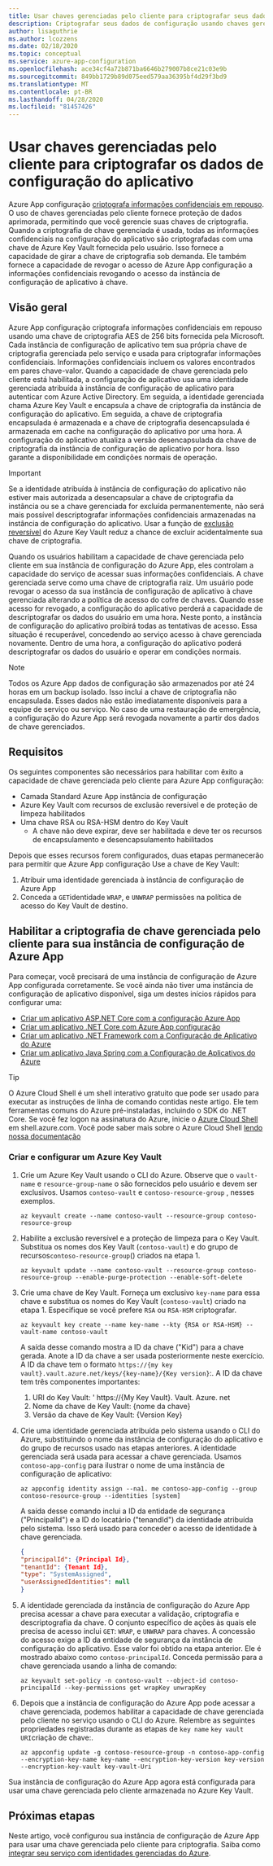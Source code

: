 ```yaml
---
title: Usar chaves gerenciadas pelo cliente para criptografar seus dados de configuração
description: Criptografar seus dados de configuração usando chaves gerenciadas pelo cliente
author: lisaguthrie
ms.author: lcozzens
ms.date: 02/18/2020
ms.topic: conceptual
ms.service: azure-app-configuration
ms.openlocfilehash: ace34cf4a72b871ba6646b279007b8ce21c03e9b
ms.sourcegitcommit: 849bb1729b89d075eed579aa36395bf4d29f3bd9
ms.translationtype: MT
ms.contentlocale: pt-BR
ms.lasthandoff: 04/28/2020
ms.locfileid: "81457426"
---
```

# <a name="use-customer-managed-keys-to-encrypt-your-app-configuration-data"></a>Usar chaves gerenciadas pelo cliente para criptografar os dados de configuração do aplicativo
Azure App configuração [criptografa informações confidenciais em repouso](../security/fundamentals/encryption-atrest.md). O uso de chaves gerenciadas pelo cliente fornece proteção de dados aprimorada, permitindo que você gerencie suas chaves de criptografia.  Quando a criptografia de chave gerenciada é usada, todas as informações confidenciais na configuração do aplicativo são criptografadas com uma chave de Azure Key Vault fornecida pelo usuário.  Isso fornece a capacidade de girar a chave de criptografia sob demanda.  Ele também fornece a capacidade de revogar o acesso de Azure App configuração a informações confidenciais revogando o acesso da instância de configuração de aplicativo à chave.

## <a name="overview"></a>Visão geral 
Azure App configuração criptografa informações confidenciais em repouso usando uma chave de criptografia AES de 256 bits fornecida pela Microsoft. Cada instância de configuração de aplicativo tem sua própria chave de criptografia gerenciada pelo serviço e usada para criptografar informações confidenciais. Informações confidenciais incluem os valores encontrados em pares chave-valor.  Quando a capacidade de chave gerenciada pelo cliente está habilitada, a configuração de aplicativo usa uma identidade gerenciada atribuída à instância de configuração de aplicativo para autenticar com Azure Active Directory. Em seguida, a identidade gerenciada chama Azure Key Vault e encapsula a chave de criptografia da instância de configuração do aplicativo. Em seguida, a chave de criptografia encapsulada é armazenada e a chave de criptografia desencapsulada é armazenada em cache na configuração do aplicativo por uma hora. A configuração do aplicativo atualiza a versão desencapsulada da chave de criptografia da instância de configuração de aplicativo por hora. Isso garante a disponibilidade em condições normais de operação. 

>[!IMPORTANT]
> Se a identidade atribuída à instância de configuração do aplicativo não estiver mais autorizada a desencapsular a chave de criptografia da instância ou se a chave gerenciada for excluída permanentemente, não será mais possível descriptografar informações confidenciais armazenadas na instância de configuração do aplicativo. Usar a função de [exclusão reversível](../key-vault/general/overview-soft-delete.md) do Azure Key Vault reduz a chance de excluir acidentalmente sua chave de criptografia.

Quando os usuários habilitam a capacidade de chave gerenciada pelo cliente em sua instância de configuração do Azure App, eles controlam a capacidade do serviço de acessar suas informações confidenciais. A chave gerenciada serve como uma chave de criptografia raiz. Um usuário pode revogar o acesso da sua instância de configuração de aplicativo à chave gerenciada alterando a política de acesso do cofre de chaves. Quando esse acesso for revogado, a configuração do aplicativo perderá a capacidade de descriptografar os dados do usuário em uma hora. Neste ponto, a instância de configuração do aplicativo proibirá todas as tentativas de acesso. Essa situação é recuperável, concedendo ao serviço acesso à chave gerenciada novamente.  Dentro de uma hora, a configuração do aplicativo poderá descriptografar os dados do usuário e operar em condições normais.

>[!NOTE]
>Todos os Azure App dados de configuração são armazenados por até 24 horas em um backup isolado. Isso inclui a chave de criptografia não encapsulada. Esses dados não estão imediatamente disponíveis para a equipe de serviço ou serviço. No caso de uma restauração de emergência, a configuração do Azure App será revogada novamente a partir dos dados de chave gerenciados.

## <a name="requirements"></a>Requisitos
Os seguintes componentes são necessários para habilitar com êxito a capacidade de chave gerenciada pelo cliente para Azure App configuração:
- Camada Standard Azure App instância de configuração
- Azure Key Vault com recursos de exclusão reversível e de proteção de limpeza habilitados
- Uma chave RSA ou RSA-HSM dentro do Key Vault
    - A chave não deve expirar, deve ser habilitada e deve ter os recursos de encapsulamento e desencapsulamento habilitados

Depois que esses recursos forem configurados, duas etapas permanecerão para permitir que Azure App configuração Use a chave de Key Vault:
1. Atribuir uma identidade gerenciada à instância de configuração de Azure App
2. Conceda a `GET`identidade `WRAP`, e `UNWRAP` permissões na política de acesso do Key Vault de destino.

## <a name="enable-customer-managed-key-encryption-for-your-azure-app-configuration-instance"></a>Habilitar a criptografia de chave gerenciada pelo cliente para sua instância de configuração de Azure App
Para começar, você precisará de uma instância de configuração de Azure App configurada corretamente. Se você ainda não tiver uma instância de configuração de aplicativo disponível, siga um destes inícios rápidos para configurar uma:
- [Criar um aplicativo ASP.NET Core com a configuração Azure App](quickstart-aspnet-core-app.md)
- [Criar um aplicativo .NET Core com Azure App configuração](quickstart-dotnet-core-app.md)
- [Criar um aplicativo .NET Framework com a Configuração de Aplicativo do Azure](quickstart-dotnet-app.md)
- [Criar um aplicativo Java Spring com a Configuração de Aplicativos do Azure](quickstart-java-spring-app.md)

>[!TIP]
> O Azure Cloud Shell é um shell interativo gratuito que pode ser usado para executar as instruções de linha de comando contidas neste artigo.  Ele tem ferramentas comuns do Azure pré-instaladas, incluindo o SDK do .NET Core. Se você fez logon na assinatura do Azure, inicie o [Azure Cloud Shell](https://shell.azure.com) em shell.azure.com.  Você pode saber mais sobre o Azure Cloud Shell [lendo nossa documentação](../cloud-shell/overview.md)

### <a name="create-and-configure-an-azure-key-vault"></a>Criar e configurar um Azure Key Vault
1. Crie um Azure Key Vault usando o CLI do Azure.  Observe que o `vault-name` e `resource-group-name` o são fornecidos pelo usuário e devem ser exclusivos.  Usamos `contoso-vault` e `contoso-resource-group` , nesses exemplos.

    ```azurecli
    az keyvault create --name contoso-vault --resource-group contoso-resource-group
    ```
    
1. Habilite a exclusão reversível e a proteção de limpeza para o Key Vault. Substitua os nomes dos Key Vault (`contoso-vault`) e do grupo de recursos`contoso-resource-group`() criados na etapa 1.

    ```azurecli
    az keyvault update --name contoso-vault --resource-group contoso-resource-group --enable-purge-protection --enable-soft-delete
    ```
    
1. Crie uma chave de Key Vault. Forneça um exclusivo `key-name` para essa chave e substitua os nomes do Key Vault (`contoso-vault`) criado na etapa 1. Especifique se você prefere `RSA` ou `RSA-HSM` criptografar.

    ```azurecli
    az keyvault key create --name key-name --kty {RSA or RSA-HSM} --vault-name contoso-vault
    ```
    
    A saída desse comando mostra a ID da chave ("Kid") para a chave gerada.  Anote a ID da chave a ser usada posteriormente neste exercício.  A ID da chave tem o formato `https://{my key vault}.vault.azure.net/keys/{key-name}/{Key version}`:.  A ID da chave tem três componentes importantes:
    1. URI do Key Vault: ' https://{My Key Vault}. Vault. Azure. net
    1. Nome da chave de Key Vault: {nome da chave}
    1. Versão da chave de Key Vault: {Version Key}

1. Crie uma identidade gerenciada atribuída pelo sistema usando o CLI do Azure, substituindo o nome da instância de configuração do aplicativo e do grupo de recursos usado nas etapas anteriores. A identidade gerenciada será usada para acessar a chave gerenciada. Usamos `contoso-app-config` para ilustrar o nome de uma instância de configuração de aplicativo:
    
    ```azurecli
    az appconfig identity assign --na1. me contoso-app-config --group contoso-resource-group --identities [system]
    ```
    
    A saída desse comando inclui a ID da entidade de segurança ("PrincipalId") e a ID do locatário ("tenandId") da identidade atribuída pelo sistema.  Isso será usado para conceder o acesso de identidade à chave gerenciada.

    ```json
    {
    "principalId": {Principal Id},
    "tenantId": {Tenant Id},
    "type": "SystemAssigned",
    "userAssignedIdentities": null
    }
    ```

1. A identidade gerenciada da instância de configuração do Azure App precisa acessar a chave para executar a validação, criptografia e descriptografia da chave. O conjunto específico de ações às quais ele precisa de acesso inclui `GET`: `WRAP`, e `UNWRAP` para chaves.  A concessão do acesso exige a ID da entidade de segurança da instância de configuração do aplicativo. Esse valor foi obtido na etapa anterior. Ele é mostrado abaixo como `contoso-principalId`. Conceda permissão para a chave gerenciada usando a linha de comando:

    ```azurecli
    az keyvault set-policy -n contoso-vault --object-id contoso-principalId --key-permissions get wrapKey unwrapKey
    ```

1. Depois que a instância de configuração do Azure App pode acessar a chave gerenciada, podemos habilitar a capacidade de chave gerenciada pelo cliente no serviço usando o CLI do Azure. Relembre as seguintes propriedades registradas durante as etapas de `key name` `key vault URI`criação de chave:.

    ```azurecli
    az appconfig update -g contoso-resource-group -n contoso-app-config --encryption-key-name key-name --encryption-key-version key-version --encryption-key-vault key-vault-Uri
    ```

Sua instância de configuração do Azure App agora está configurada para usar uma chave gerenciada pelo cliente armazenada no Azure Key Vault.

## <a name="next-steps"></a>Próximas etapas
Neste artigo, você configurou sua instância de configuração de Azure App para usar uma chave gerenciada pelo cliente para criptografia.  Saiba como [integrar seu serviço com identidades gerenciadas do Azure](howto-integrate-azure-managed-service-identity.md).
